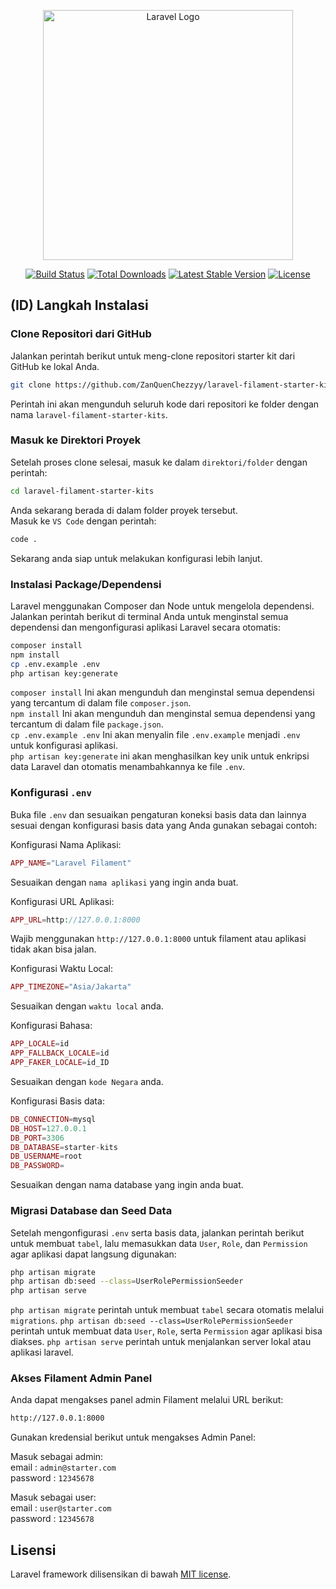 <p align="center"><a href="https://laravel.com" target="_blank"><img src="https://raw.githubusercontent.com/laravel/art/master/logo-lockup/5%20SVG/2%20CMYK/1%20Full%20Color/laravel-logolockup-cmyk-red.svg" width="400" alt="Laravel Logo"></a></p>

<p align="center">
<a href="https://github.com/laravel/framework/actions"><img src="https://github.com/laravel/framework/workflows/tests/badge.svg" alt="Build Status"></a>
<a href="https://packagist.org/packages/laravel/framework"><img src="https://img.shields.io/packagist/dt/laravel/framework" alt="Total Downloads"></a>
<a href="https://packagist.org/packages/laravel/framework"><img src="https://img.shields.io/packagist/v/laravel/framework" alt="Latest Stable Version"></a>
<a href="https://packagist.org/packages/laravel/framework"><img src="https://img.shields.io/packagist/l/laravel/framework" alt="License"></a>
</p>

## (ID) Langkah Instalasi

### Clone Repositori dari GitHub

Jalankan perintah berikut untuk meng-clone repositori starter kit dari GitHub ke lokal Anda.

```bash
git clone https://github.com/ZanQuenChezzyy/laravel-filament-starter-kits.git
```
Perintah ini akan mengunduh seluruh kode dari repositori ke folder dengan nama `laravel-filament-starter-kits`.

### Masuk ke Direktori Proyek
Setelah proses clone selesai, masuk ke dalam `direktori/folder` dengan perintah:

```bash
cd laravel-filament-starter-kits
```
Anda sekarang berada di dalam folder proyek tersebut.  
Masuk ke `VS Code` dengan perintah:
```bash
code .
```
Sekarang anda siap untuk melakukan konfigurasi lebih lanjut.

### Instalasi Package/Dependensi
Laravel menggunakan Composer dan Node untuk mengelola dependensi. Jalankan perintah berikut di terminal Anda untuk menginstal semua dependensi dan mengonfigurasi aplikasi Laravel secara otomatis:

```bash
composer install
npm install
cp .env.example .env
php artisan key:generate
```
`composer install` Ini akan mengunduh dan menginstal semua dependensi yang tercantum di dalam file `composer.json`.  
`npm install` Ini akan mengunduh dan menginstal semua dependensi yang tercantum di dalam file `package.json`.  
`cp .env.example .env` Ini akan  menyalin file `.env.example` menjadi `.env` untuk konfigurasi aplikasi.  
`php artisan key:generate` ini akan menghasilkan key unik untuk enkripsi data Laravel dan otomatis menambahkannya ke file `.env`.  

### Konfigurasi `.env`
Buka file `.env` dan sesuaikan pengaturan koneksi basis data dan lainnya sesuai dengan konfigurasi basis data yang Anda gunakan sebagai contoh:

Konfigurasi Nama Aplikasi:
```php
APP_NAME="Laravel Filament"
```
Sesuaikan dengan `nama aplikasi` yang ingin anda buat.  

Konfigurasi URL Aplikasi:
```php
APP_URL=http://127.0.0.1:8000
```
Wajib menggunakan `http://127.0.0.1:8000` untuk filament atau aplikasi tidak akan bisa jalan.  

Konfigurasi Waktu Local:
```php
APP_TIMEZONE="Asia/Jakarta" 
```
Sesuaikan dengan `waktu local` anda.  

Konfigurasi Bahasa:
```php
APP_LOCALE=id
APP_FALLBACK_LOCALE=id
APP_FAKER_LOCALE=id_ID
```
Sesuaikan dengan `kode Negara` anda.  

Konfigurasi Basis data:
```php
DB_CONNECTION=mysql
DB_HOST=127.0.0.1
DB_PORT=3306
DB_DATABASE=starter-kits 
DB_USERNAME=root
DB_PASSWORD=
```
Sesuaikan dengan nama database yang ingin anda buat.  

### Migrasi Database dan Seed Data
Setelah mengonfigurasi `.env` serta basis data, jalankan perintah berikut untuk membuat `tabel`, lalu memasukkan data `User`, `Role`, dan `Permission` agar aplikasi dapat langsung digunakan:
```bash
php artisan migrate
php artisan db:seed --class=UserRolePermissionSeeder
php artisan serve
```
`php artisan migrate` perintah untuk membuat `tabel` secara otomatis melalui `migrations`.
`php artisan db:seed --class=UserRolePermissionSeeder` perintah untuk membuat data `User`, `Role`, serta `Permission` agar aplikasi bisa diakses.
`php artisan serve` perintah untuk menjalankan server lokal atau aplikasi laravel.

### Akses Filament Admin Panel
Anda dapat mengakses panel admin Filament melalui URL berikut:
```bash
http://127.0.0.1:8000
```
Gunakan kredensial berikut untuk mengakses Admin Panel:

Masuk sebagai admin:  
email : `admin@starter.com`  
password : `12345678`

Masuk sebagai user:  
email : `user@starter.com`  
password : `12345678`

## Lisensi

Laravel framework dilisensikan di bawah [MIT license](https://opensource.org/licenses/MIT).
